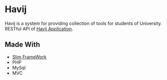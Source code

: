 # Havij
Havij is a system for providing collection of tools for students of University.<br/>
RESTful API of [Havij Application](https://github.com/MostafaGhanbari9176/student-tools "Havij a system for providing collection of tools for students of University").

## Made With
- [Slim FrameWork](https://www.slimframework.com/ "Slim is a PHP micro framework that helps you quickly write simple yet powerful web applications and APIs")
- PHP
- MySql
- MVC

